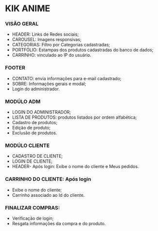<h1> KIK ANIME </h1>

<h3> VISÃO GERAL </h3>
<ul>
    <li> HEADER: Links de Redes sociais; </li>
    <li> CAROUSEL: Imagens responsivas; </li>
    <li> CATEGORIAS: Filtro por Categorias cadastradas; </li>
    <li> PORTFÓLIO: Estampas dos produtos cadastradas do banco de dados; </li>
    <li> CARRINHO: vinculado ao IP do usuário. </li> 
</ul>

<h3> FOOTER </h3>
<ul>
    <li> CONTATO: envia informações para e-mail cadastrado; </li>
    <li> SOBRE: Informações gerais e modal; </li>
    <li> Login do administrador. </li>
</ul>

<h3> MODÚLO ADM </h3>
<ul>
    <li> LOGIN  DO ADMINISTRADOR; </li>
    <li> LISTA DE PRODUTOS: produtos listados por ordem alfabética; </li>
    <li> Cadastro de produtos; </li>
    <li> Edição de produto; </li>
    <li> Exclusão de produtos.</li>
</ul>

<h3> MODÚLO CLIENTE </h3>
<ul>
    <li> CADASTRO DE CLIENTE; </li>
    <li> LOGIN DE CLIENTE; </li>
    <li> HEADER- Após login: Exibe o nome do cliente e Meus pedidos.</li>
</ul>

<h3> CARRINHO DO CLIENTE: Após login </h3>
<ul>
    <li> Exibe o nome do cliente; </li>
    <li> Carrinho associado ao Id do cliente. </li>
</ul>
 
<h3> FINALIZAR COMPRAS: </h3>
<ul>
    <li> Verificação de login; </li>
    <li> Resgata informações da compra e do produto. </li>
</ul>
  
